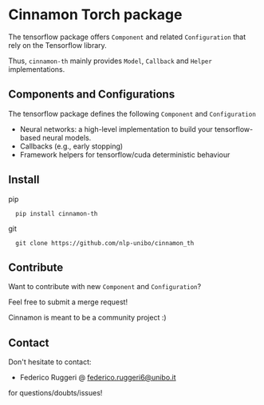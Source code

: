 # Cinnamon Torch package

The tensorflow package offers ``Component`` and related ``Configuration`` that rely on the Tensorflow library.

Thus, ``cinnamon-th`` mainly provides ``Model``, ``Callback`` and ``Helper`` implementations.

## Components and Configurations

The tensorflow package defines the following ``Component`` and ``Configuration``

- Neural networks: a high-level implementation to build your tensorflow-based neural models.
- Callbacks (e.g., early stopping)
- Framework helpers for tensorflow/cuda deterministic behaviour

## Install

pip

      pip install cinnamon-th

git

      git clone https://github.com/nlp-unibo/cinnamon_th

## Contribute

Want to contribute with new ``Component`` and ``Configuration``?

Feel free to submit a merge request! 

Cinnamon is meant to be a community project :)

## Contact

Don't hesitate to contact:
- Federico Ruggeri @ [federico.ruggeri6@unibo.it](mailto:federico.ruggeri6@unibo.it)

for questions/doubts/issues!